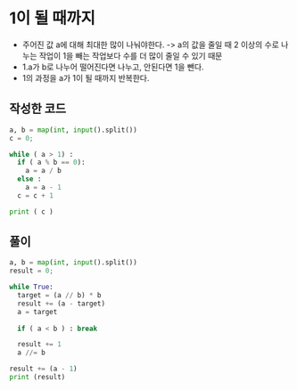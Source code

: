 # 1이 될 때까지
- 주어진 값 a에 대해 최대한 많이 나눠야한다. -> a의 값을 줄일 때 2 이상의 수로 나누는 작업이 1을 빼는 작업보다 수를 더 많이 줄일 수 있기 때문
- 1.a가 b로 나누어 떨어진다면 나누고, 안된다면 1을 뺀다. 
- 1의 과정을 a가 1이 될 때까지 반복한다.  
## 작성한 코드
~~~python
a, b = map(int, input().split())
c = 0;

while ( a > 1) :
  if ( a % b == 0):
    a = a / b
  else :
    a = a - 1
  c = c + 1

print ( c )
~~~  
## 풀이
~~~python
a, b = map(int, input().split())
result = 0;

while True:
  target = (a // b) * b
  result += (a - target)
  a = target
  
  if ( a < b ) : break

  result += 1
  a //= b

result += (a - 1)
print (result)
~~~
